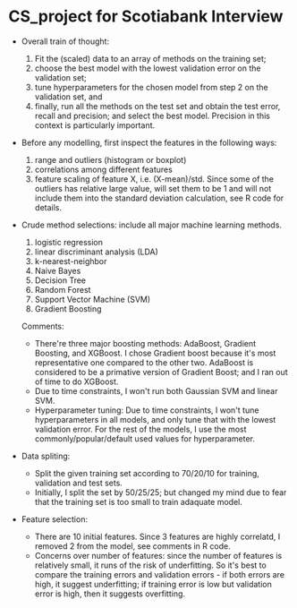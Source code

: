 # CS_project for Scotiabank Interview

- Overall train of thought: 
  1) Fit the (scaled) data to an array of methods on the training set;
  2) choose the best model with the lowest validation error on the validation set;
  3) tune hyperparameters for the chosen model from step 2 on the validation set, and 
  4) finally, run all the methods on the test set and obtain the test error, recall and precision; and select the best model.
  Precision in this context is particularly important. 

- Before any modelling, first inspect the features in the following ways:
  1) range and outliers (histogram or boxplot)
  2) correlations among different features
  3) feature scaling of feature X, i.e. (X-mean)/std. Since some of the outliers has relative large value, will set them to be        1 and will not include them into the standard deviation calculation, see R code for details.
 
- Crude method selections: include all major machine learning methods.
  1) logistic regression
  2) linear discriminant analysis (LDA)
  3) k-nearest-neighbor
  4) Naive Bayes
  5) Decision Tree
  6) Random Forest
  7) Support Vector Machine (SVM)
  8) Gradient Boosting
  
  Comments: 
  
  - There're three major boosting methods: AdaBoost, Gradient Boosting, and XGBoost. I chose Gradient boost because it's most representative one compared to the other two. AdaBoost is considered to be a primative version of Gradient Boost; and I ran out of time to do XGBoost.
  - Due to time constraints, I won't run both Gaussian SVM and linear SVM. 
  - Hyperparameter tuning: Due to time constraints, I won't tune hyperparameters in all models, and only tune that with the lowest validation error. For the rest of the models, I use the most commonly/popular/default used values for hyperparameter. 
  
- Data spliting: 
  - Split the given training set according to 70/20/10 for training, validation and test sets.
  - Initially, I split the set by 50/25/25; but changed my mind due to fear that the training set is too small to train adaquate model.

- Feature selection: 
  - There are 10 initial features. Since 3 features are highly correlatd, I removed 2 from the model, see comments in R code.
  - Concerns over number of features: since the number of features is relatively small, it runs of the risk of underfitting. So it's best to compare the training errors and validation errors - if both errors are high, it suggest underfitting; if training error is low but validation error is high, then it suggests overfitting. 
  
  
  

  
